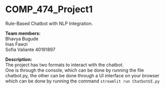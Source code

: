 # COMP_474_Project1
Rule-Based Chatbot with NLP Integration.

**Team members:**
<br> Bhavya Bugude
<br> Inas Fawzi 
<br> Sofia Valiante 40191897

**Description:**
<br> The project has two formats to interact with the chatbot. 
<br> One is through the console, which can be done by running the file chatbot.py, the other can be done through a UI interface on your browser which can be done by running the command `streamlit run ChatbotUI.py`

